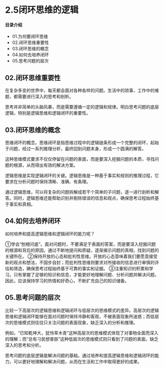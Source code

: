 # 2.5闭环思维的逻辑
#### 目录介绍
- 01.为何要闭环思维
- 02.闭环思维重要性
- 03.闭环思维的概念
- 04.如何去培养闭环
- 05.思考问题的层次

## 02.闭环思维重要性

在复杂多变的世界中，每天都会面对各种各样的问题。生活中的琐事，工作中的难题，都需要进行深入的思考和剖析。

思考并非简单的头脑风暴，而是需要遵循一定的逻辑和规律。明白思考问题的底层逻辑，特别是逻辑思维和逻辑闭环的重要性。

## 03.闭环思维的概念

思维闭环的概念。思维闭环是指思维过程中的逻辑链条形成一个完整的闭环，起始于问题，经过一系列推理分析，最终回到问题本身，形成一个圆满的解答。

这种思维模式要求不仅仅停留在问题的表面，而是要深入挖掘问题的本质，寻找问题的根源，从而得出有效的解决方案。

逻辑思维是实现逻辑闭环的关键。逻辑思维是一种基于事实和规则的推理过程，它要求在分析问题时保持清晰、准确、有条理。

通过逻辑思维，可以将复杂的问题拆解成若干个简单的子问题，逐一进行剖析和解答。同时，逻辑思维还能帮助识别并剔除错误的信息和观点，确保思考过程始终基于事实和真相。

## 04.如何去培养闭环

如何培养和提高逻辑思维和逻辑闭环的能力呢？

①学会“刨根问底”。面对问题时，不要满足于表面的答案，而是要深入挖掘问题的根源和背后的原因。通过不断地提问和质疑，逐渐揭示问题的真相，找到问题的关键所在。
②保持开放的心态和批判性思维。开放的心态意味着我们要愿意接受新的观点和想法，不固步自封；而批判性思维则要求对所接收的信息进行审慎的评估和筛选，确保思考过程始终基于可靠的事实和证据。
③注重知识的积累和学习。只有掌握了足够的知识和信息，才能更好地理解问题、分析问题并解决问题。因此，应该保持学习的热情和好奇心，不断扩充自己的知识储备。

## 05.思考问题的层次

比较一下高层次的逻辑思维和逻辑闭环与低层次的思维模式的差异。高层次的逻辑思维和逻辑闭环能够在面对问题时保持冷静和客观，不被表面现象所迷惑；而低层次的思维模式则往往只关注问题的表面现象，缺乏深入的分析和推理。

例如，“已知乾坤大，犹怜草木青”这种高层次的思维模式体现了对事物全面而深入的理解；而“总有刁民想害朕”这种低层次的思维模式则只看到了问题的表面，缺乏深入的思考和分析。

思考问题的底层逻辑是解决问题的基础。通过培养和提高逻辑思维和逻辑闭环的能力，可以更好地理解和解决问题，从而在生活和工作中取得更好的成果。











